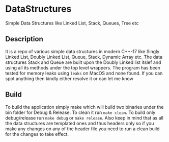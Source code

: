 # DataStructures
 Simple Data Structures like Linked List, Stack, Queues, Tree etc
## Description
It is a repo of various simple data structures in modern C++-17 like
Singly Linked List, Doubly Linked List, Queue, Stack, Dynamic Array etc.
The data structures Stack and Queue are built upon the Doubly Linked list
itslef and using all its methods under the top level wrappers. The program
has been tested for memory leaks using `leaks` on MacOS and none found.
If you can spot anything then kindly either resolve it or can let me know
## Build
To build the application simply make which will build two
binaries under the bin folder for Debug & Release. To clean 
it run `make clean`. To build only debug/release run `make debug` 
or `make release`. Also keep in mind that as all the data 
structures are templated ones and thus headers only so if you make 
any changes on any of the header file you need to run a clean build 
for the changes to take effect.
